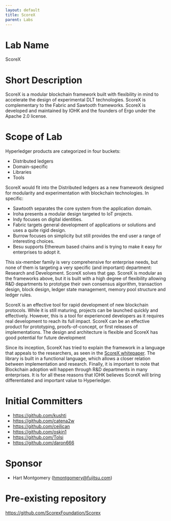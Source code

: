 ```yaml
---
layout: default
title: ScoreX
parent: Labs
---
```

# Lab Name
ScoreX

# Short Description

ScoreX is a modular blockchain framework built with flexibility in mind to accelerate the design of experimental DLT technologies. ScoreX is complementary to the Fabric and Sawtooth frameworks. ScoreX is developed and maintained by IOHK and the founders of Ergo under the Apache 2.0 license.

# Scope of Lab

Hyperledger products are categorized in four buckets:
- Distributed ledgers
- Domain-specific
- Libraries
- Tools

ScoreX would fit into the Distributed ledgers as a new framework designed for modularity and experimentation with blockchain technologies. In specific:
- Sawtooth separates the core system from the application domain.
- Iroha presents a modular design targeted to IoT projects.
- Indy focuses on digital identities.
- Fabric targets general development of applications or solutions and uses a quite rigid design.
- Burrow focuses on simplicity but still provides the end user a range of interesting choices.
- Besu supports Ethereum based chains and is trying to make it easy for enterprises to adopt it.

This six-member family is very comprehensive for enterprise needs, but none of them is targeting a very specific (and important) department: Research and Development. ScoreX solves that gap. ScoreX is modular as the frameworks above, but it is built with a high degree of flexibility allowing R&D departments to prototype their own consensus algorithm, transaction design, block design, ledger state management, memory pool structure and ledger rules.

ScoreX is an effective tool for rapid development of new blockchain protocols. While it is still maturing, projects can be launched quickly and effectively. However, this is a tool for experienced developers as it requires real development to reach its full impact. ScoreX can be an effective product for prototyping, proofs-of-concept, or first releases of implementations. The design and architecture is flexible and ScoreX has good potential for future development

Since its inception, ScoreX has tried to explain the framework in a language that appeals to the researchers, as seen in the [ScoreX whitepaper](https://github.com/ScorexFoundation/ScorexTutorial/blob/master/scorex.pdf). The library is built in a functional language, which allows a closer relation between implementation and research. Finally, it is important to note that Blockchain adoption will happen through R&D departments in many enterprises. It is for all these reasons that IOHK believes ScoreX will bring differentiated and important value to Hyperledger.


# Initial Committers

- https://github.com/kushti
- https://github.com/catena2w
- https://github.com/ceilican
- https://github.com/oskin1
- https://github.com/Tolsi
- https://github.com/daron666

# Sponsor

- Hart Montgomery (hmontgomery@fujitsu.com)

# Pre-existing repository

https://github.com/ScorexFoundation/Scorex
